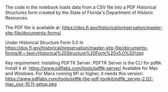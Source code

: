 The code in the notebook loads data from a CSV file into a PDF Historical Structures form created by the State of Florida's Department of Historic Resources. 

The PDF file is available at: 
https://dos.fl.gov/historical/preservation/master-site-file/documents-forms/

Under Historical Structure Form 5.0
In https://dos.fl.gov/historical/preservation/master-site-file/documents-forms/#:~:text=Historical%20Structure%20Form%20v5.0%20(zip)

Key requirement: Installing PDFTK Server. PDFTK Server is the CLI for pdftk
Install it at:
https://www.pdflabs.com/tools/pdftk-server/
Available for Mac and Windows.
For Macs running M1 or higher, it needs this version: https://www.pdflabs.com/tools/pdftk-the-pdf-toolkit/pdftk_server-2.02-mac_osx-10.11-setup.pkg
